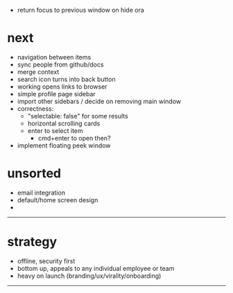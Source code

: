 - return focus to previous window on hide ora


# next

- navigation between items
- sync people from github/docs
- merge context
- search icon turns into back button
- working opens links to browser
- simple profile page sidebar
- import other sidebars / decide on removing main window
- correctness:
  - "selectable: false" for some results
  - horizontal scrolling cards
  - enter to select item
    - cmd+enter to open then?
- implement floating peek window

# unsorted

- email integration
- default/home screen design
-

---

# strategy

- offline, security first
- bottom up, appeals to any individual employee or team
- heavy on launch (branding/ux/virality/onboarding)

---
